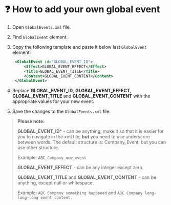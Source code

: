 # :question: How to add your own global event
1. Open ```GlobalEvents.xml``` file.
2. Find ```GlobalEvent``` element.
3. Copy the following template and paste it below last ```GlobalEvent``` element:

   ```xml
	<GlobalEvent id="GLOBAL_EVENT_ID">
		<Effect>GLOBAL_EVENT_EFFECT</Effect>
		<Title>GLOBAL_EVENT_TITLE</Title>
		<Content>GLOBAL_EVENT_CONTENT</Content>
	</GlobalEvent>
   ```

5. Replace **GLOBAL_EVENT_ID**, **GLOBAL_EVENT_EFFECT**, **GLOBAL_EVENT_TITLE** and **GLOBAL_EVENT_CONTENT** with the appropriate values for your new event.
6. Save the changes to the ```GlobalEvents.xml``` file.

> **Please note:**
>
> **GLOBAL_EVENT_ID*** - can be anything, make it so that it is easier for you to navigate in the xml file, **but** you need to use underscore between words.
> The default structure is: Company_Event, but you can use other structure.
>
> Example: ```ABC_Company_new_event```
>
> **GLOBAL_EVENT_EFFECT** - can be any integer except zero.
>
> **GLOBAL_EVENT_TITLE** and **GLOBAL_EVENT_CONTENT** - can be anything, except null or whitespace.
>
> Example: ```ABC Company something happened``` and ```ABC Company long-long-long event content.```